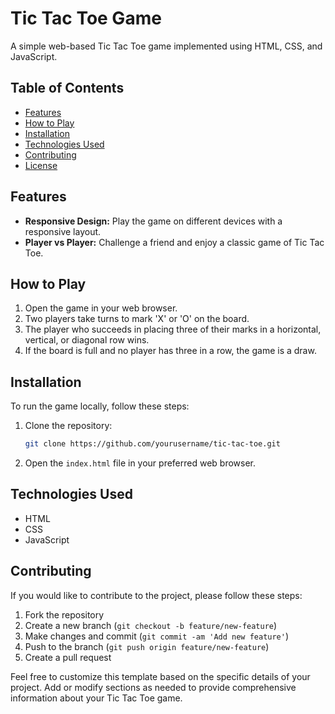 
# Tic Tac Toe Game

A simple web-based Tic Tac Toe game implemented using HTML, CSS, and JavaScript.

## Table of Contents

- [Features](#features)
- [How to Play](#how-to-play)
- [Installation](#installation)
- [Technologies Used](#technologies-used)
- [Contributing](#contributing)
- [License](#license)


## Features

- **Responsive Design:** Play the game on different devices with a responsive layout.
- **Player vs Player:** Challenge a friend and enjoy a classic game of Tic Tac Toe.

## How to Play

1. Open the game in your web browser.
2. Two players take turns to mark 'X' or 'O' on the board.
3. The player who succeeds in placing three of their marks in a horizontal, vertical, or diagonal row wins.
4. If the board is full and no player has three in a row, the game is a draw.

## Installation

To run the game locally, follow these steps:

1. Clone the repository:

   ```bash
   git clone https://github.com/yourusername/tic-tac-toe.git
   ```

2. Open the `index.html` file in your preferred web browser.

## Technologies Used

- HTML
- CSS
- JavaScript

## Contributing

If you would like to contribute to the project, please follow these steps:

1. Fork the repository
2. Create a new branch (`git checkout -b feature/new-feature`)
3. Make changes and commit (`git commit -am 'Add new feature'`)
4. Push to the branch (`git push origin feature/new-feature`)
5. Create a pull request


Feel free to customize this template based on the specific details of your project. Add or modify sections as needed to provide comprehensive information about your Tic Tac Toe game.
